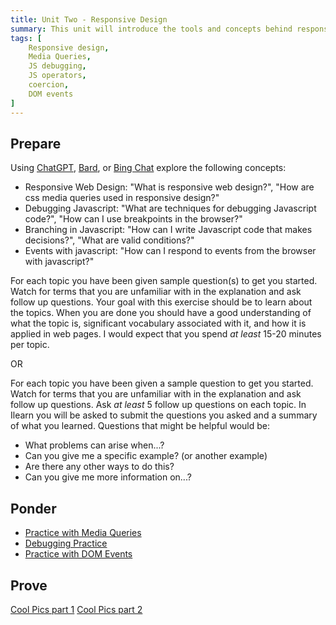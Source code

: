 ```yaml
---
title: Unit Two - Responsive Design
summary: This unit will introduce the tools and concepts behind responsive web pages. It will also discuss making comparisions and branching in Javascript. Finally it will introduce DOM events
tags: [
	Responsive design,
	Media Queries,
	JS debugging,
	JS operators,
	coercion,
	DOM events
]
---
```


## Prepare

Using [ChatGPT](https://chat.openai.com), [Bard](https://bard.google.com), or [Bing Chat](https://www.bing.com/search?q=Bing+AI&showconv=1&FORM=hpcodx) explore the following concepts:

- Responsive Web Design: "What is responsive web design?", "How are css media queries used in responsive design?"
- Debugging Javascript: "What are techniques for debugging Javascript code?", "How can I use breakpoints in the browser?"
- Branching in Javascript: "How can I write Javascript code that makes decisions?", "What are valid conditions?"
- Events with javascript: "How can I respond to events from the browser with javascript?"

For each topic you have been given sample question(s) to get you started. Watch for terms that you are unfamiliar with in the explanation and ask follow up questions. Your goal with this exercise should be to learn about the topics. When you are done you should have a good understanding of what the topic is, significant vocabulary associated with it, and how it is applied in web pages. I would expect that you spend *at least* 15-20 minutes per topic.

OR

For each topic you have been given a sample question to get you started. Watch for terms that you are unfamiliar with in the explanation and ask follow up questions. Ask *at least* 5 follow up questions on each topic. In Ilearn you will be asked to submit the questions you asked and a summary of what you learned.   Questions that might be helpful would be:

- What problems can arise when...?
- Can you give me a specific example? (or another example)
- Are there any other ways to do this?
- Can you give me more information on...?

## Ponder

- [Practice with Media Queries](https://byui-cit.github.io/learning-modules/modules/css/media-queries/ponder1/)
- [Debugging Practice](https://byui-cit.github.io/learning-modules/modules/js/debugging/ponder1/)
- [Practice with DOM Events](https://byui-cit.github.io/learning-modules/modules/js/dom-events/ponder1/)
<!-- https://byui-cit.github.io/learning-modules/modules/js/operators/ponder1/ -->

## Prove

[Cool Pics part 1](../../prove/cool-pics-1)
[Cool Pics part 2](../../prove/cool-pics-2)
